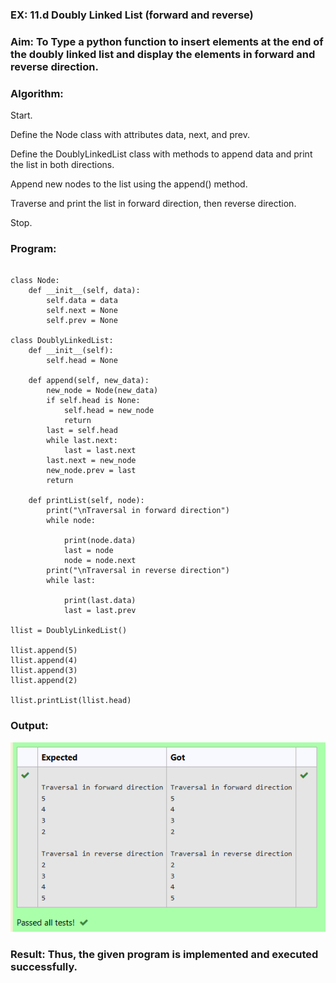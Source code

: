 ### EX: 11.d Doubly Linked List (forward and reverse)


### Aim: To Type a python function to insert elements at the end of the doubly linked list and display the elements in forward and reverse direction.
### Algorithm:
Start.

Define the Node class with attributes data, next, and prev.

Define the DoublyLinkedList class with methods to append data and print the list in both directions.

Append new nodes to the list using the append() method.

Traverse and print the list in forward direction, then reverse direction.

Stop.

### Program:
```

class Node:
    def __init__(self, data):
        self.data = data
        self.next = None
        self.prev = None
  
class DoublyLinkedList:
    def __init__(self):
        self.head = None
        
    def append(self, new_data):
        new_node = Node(new_data)
        if self.head is None:
            self.head = new_node
            return
        last = self.head
        while last.next:
            last = last.next
        last.next = new_node
        new_node.prev = last
        return
  
    def printList(self, node):
        print("\nTraversal in forward direction")
        while node:
          
            print(node.data)
            last = node
            node = node.next
        print("\nTraversal in reverse direction")
        while last:
           
            print(last.data)
            last = last.prev
  
llist = DoublyLinkedList()
  
llist.append(5)
llist.append(4)
llist.append(3)
llist.append(2)

llist.printList(llist.head)
```
### Output:
 
![image](https://github.com/23013357/19CS301-Module11/blob/main/modul%2011.png)

 

### Result: Thus, the given program is implemented and executed successfully.
